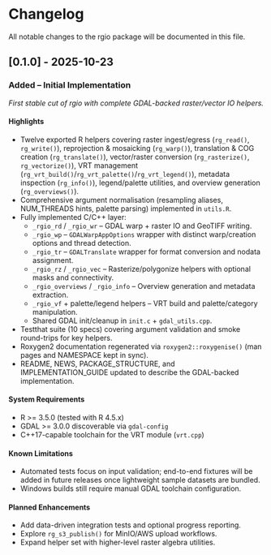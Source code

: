 # Changelog

All notable changes to the rgio package will be documented in this file.

## [0.1.0] - 2025-10-23

### Added – Initial Implementation

_First stable cut of rgio with complete GDAL-backed raster/vector IO helpers._

#### Highlights

- Twelve exported R helpers covering raster ingest/egress (`rg_read()`, `rg_write()`), reprojection & mosaicking (`rg_warp()`), translation & COG creation (`rg_translate()`), vector/raster conversion (`rg_rasterize()`, `rg_vectorize()`), VRT management (`rg_vrt_build()`/`rg_vrt_palette()`/`rg_vrt_legend()`), metadata inspection (`rg_info()`), legend/palette utilities, and overview generation (`rg_overviews()`).
- Comprehensive argument normalisation (resampling aliases, NUM_THREADS hints, palette parsing) implemented in `utils.R`.
- Fully implemented C/C++ layer:
  * `_rgio_rd` / `_rgio_wr` – GDAL warp + raster IO and GeoTIFF writing.
  * `_rgio_wp` – `GDALWarpAppOptions` wrapper with distinct warp/creation options and thread detection.
  * `_rgio_tr` – `GDALTranslate` wrapper for format conversion and nodata assignment.
  * `_rgio_rz` / `_rgio_vec` – Rasterize/polygonize helpers with optional masks and connectivity.
  * `_rgio_overviews` / `_rgio_info` – Overview generation and metadata extraction.
  * `_rgio_vf` + palette/legend helpers – VRT build and palette/category manipulation.
  * Shared GDAL init/cleanup in `init.c` + `gdal_utils.cpp`.
- Testthat suite (10 specs) covering argument validation and smoke round-trips for key helpers.
- Roxygen2 documentation regenerated via `roxygen2::roxygenise()` (man pages and NAMESPACE kept in sync).
- README, NEWS, PACKAGE_STRUCTURE, and IMPLEMENTATION_GUIDE updated to describe the GDAL-backed implementation.

#### System Requirements
- R >= 3.5.0 (tested with R 4.5.x)
- GDAL >= 3.0.0 discoverable via `gdal-config`
- C++17-capable toolchain for the VRT module (`vrt.cpp`)

#### Known Limitations
- Automated tests focus on input validation; end-to-end fixtures will be added in future releases once lightweight sample datasets are bundled.
- Windows builds still require manual GDAL toolchain configuration.

#### Planned Enhancements
- Add data-driven integration tests and optional progress reporting.
- Explore `rg_s3_publish()` for MinIO/AWS upload workflows.
- Expand helper set with higher-level raster algebra utilities.
